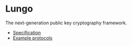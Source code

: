 # Lungo

The next-generation public key cryptography framework.

* [Specification](specification.md)
* [Example protocols](examples.md)
